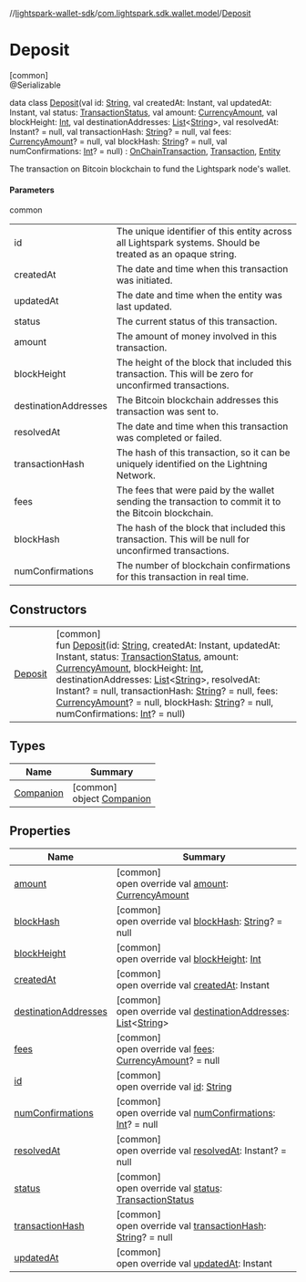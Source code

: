 //[lightspark-wallet-sdk](../../../index.md)/[com.lightspark.sdk.wallet.model](../index.md)/[Deposit](index.md)

# Deposit

[common]\
@Serializable

data class [Deposit](index.md)(val id: [String](https://kotlinlang.org/api/latest/jvm/stdlib/kotlin/-string/index.html), val createdAt: Instant, val updatedAt: Instant, val status: [TransactionStatus](../-transaction-status/index.md), val amount: [CurrencyAmount](../-currency-amount/index.md), val blockHeight: [Int](https://kotlinlang.org/api/latest/jvm/stdlib/kotlin/-int/index.html), val destinationAddresses: [List](https://kotlinlang.org/api/latest/jvm/stdlib/kotlin.collections/-list/index.html)&lt;[String](https://kotlinlang.org/api/latest/jvm/stdlib/kotlin/-string/index.html)&gt;, val resolvedAt: Instant? = null, val transactionHash: [String](https://kotlinlang.org/api/latest/jvm/stdlib/kotlin/-string/index.html)? = null, val fees: [CurrencyAmount](../-currency-amount/index.md)? = null, val blockHash: [String](https://kotlinlang.org/api/latest/jvm/stdlib/kotlin/-string/index.html)? = null, val numConfirmations: [Int](https://kotlinlang.org/api/latest/jvm/stdlib/kotlin/-int/index.html)? = null) : [OnChainTransaction](../-on-chain-transaction/index.md), [Transaction](../-transaction/index.md), [Entity](../-entity/index.md)

The transaction on Bitcoin blockchain to fund the Lightspark node's wallet.

#### Parameters

common

| | |
|---|---|
| id | The unique identifier of this entity across all Lightspark systems. Should be treated as an opaque string. |
| createdAt | The date and time when this transaction was initiated. |
| updatedAt | The date and time when the entity was last updated. |
| status | The current status of this transaction. |
| amount | The amount of money involved in this transaction. |
| blockHeight | The height of the block that included this transaction. This will be zero for unconfirmed transactions. |
| destinationAddresses | The Bitcoin blockchain addresses this transaction was sent to. |
| resolvedAt | The date and time when this transaction was completed or failed. |
| transactionHash | The hash of this transaction, so it can be uniquely identified on the Lightning Network. |
| fees | The fees that were paid by the wallet sending the transaction to commit it to the Bitcoin blockchain. |
| blockHash | The hash of the block that included this transaction. This will be null for unconfirmed transactions. |
| numConfirmations | The number of blockchain confirmations for this transaction in real time. |

## Constructors

| | |
|---|---|
| [Deposit](-deposit.md) | [common]<br>fun [Deposit](-deposit.md)(id: [String](https://kotlinlang.org/api/latest/jvm/stdlib/kotlin/-string/index.html), createdAt: Instant, updatedAt: Instant, status: [TransactionStatus](../-transaction-status/index.md), amount: [CurrencyAmount](../-currency-amount/index.md), blockHeight: [Int](https://kotlinlang.org/api/latest/jvm/stdlib/kotlin/-int/index.html), destinationAddresses: [List](https://kotlinlang.org/api/latest/jvm/stdlib/kotlin.collections/-list/index.html)&lt;[String](https://kotlinlang.org/api/latest/jvm/stdlib/kotlin/-string/index.html)&gt;, resolvedAt: Instant? = null, transactionHash: [String](https://kotlinlang.org/api/latest/jvm/stdlib/kotlin/-string/index.html)? = null, fees: [CurrencyAmount](../-currency-amount/index.md)? = null, blockHash: [String](https://kotlinlang.org/api/latest/jvm/stdlib/kotlin/-string/index.html)? = null, numConfirmations: [Int](https://kotlinlang.org/api/latest/jvm/stdlib/kotlin/-int/index.html)? = null) |

## Types

| Name | Summary |
|---|---|
| [Companion](-companion/index.md) | [common]<br>object [Companion](-companion/index.md) |

## Properties

| Name | Summary |
|---|---|
| [amount](amount.md) | [common]<br>open override val [amount](amount.md): [CurrencyAmount](../-currency-amount/index.md) |
| [blockHash](block-hash.md) | [common]<br>open override val [blockHash](block-hash.md): [String](https://kotlinlang.org/api/latest/jvm/stdlib/kotlin/-string/index.html)? = null |
| [blockHeight](block-height.md) | [common]<br>open override val [blockHeight](block-height.md): [Int](https://kotlinlang.org/api/latest/jvm/stdlib/kotlin/-int/index.html) |
| [createdAt](created-at.md) | [common]<br>open override val [createdAt](created-at.md): Instant |
| [destinationAddresses](destination-addresses.md) | [common]<br>open override val [destinationAddresses](destination-addresses.md): [List](https://kotlinlang.org/api/latest/jvm/stdlib/kotlin.collections/-list/index.html)&lt;[String](https://kotlinlang.org/api/latest/jvm/stdlib/kotlin/-string/index.html)&gt; |
| [fees](fees.md) | [common]<br>open override val [fees](fees.md): [CurrencyAmount](../-currency-amount/index.md)? = null |
| [id](id.md) | [common]<br>open override val [id](id.md): [String](https://kotlinlang.org/api/latest/jvm/stdlib/kotlin/-string/index.html) |
| [numConfirmations](num-confirmations.md) | [common]<br>open override val [numConfirmations](num-confirmations.md): [Int](https://kotlinlang.org/api/latest/jvm/stdlib/kotlin/-int/index.html)? = null |
| [resolvedAt](resolved-at.md) | [common]<br>open override val [resolvedAt](resolved-at.md): Instant? = null |
| [status](status.md) | [common]<br>open override val [status](status.md): [TransactionStatus](../-transaction-status/index.md) |
| [transactionHash](transaction-hash.md) | [common]<br>open override val [transactionHash](transaction-hash.md): [String](https://kotlinlang.org/api/latest/jvm/stdlib/kotlin/-string/index.html)? = null |
| [updatedAt](updated-at.md) | [common]<br>open override val [updatedAt](updated-at.md): Instant |
